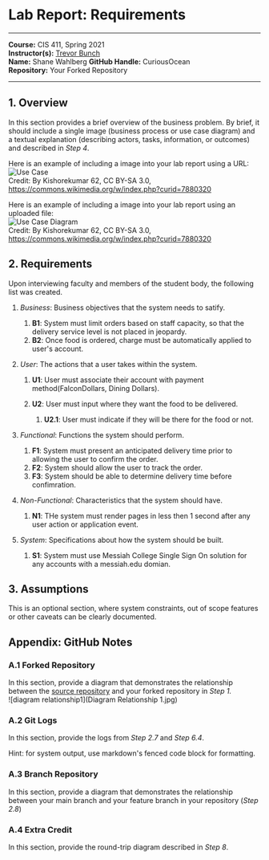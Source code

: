 # Lab Report: Requirements
___
**Course:** CIS 411, Spring 2021  
**Instructor(s):** [Trevor Bunch](https://github.com/trevordbunch)  
**Name:** Shane Wahlberg
**GitHub Handle:** CuriousOcean  
**Repository:** Your Forked Repository  
___

## 1. Overview
In this section provides a brief overview of the business problem.  By brief, it should include a single image (business process or use case diagram) and a textual explanation (describing actors, tasks, information, or outcomes) and described in *Step 4*.

Here is an example of including a image into your lab report using a URL:  
![Use Case](https://commons.wikimedia.org/wiki/File:Use_case_restaurant_model.svg#/media/File:Use_case_restaurant_model.svg)  
Credit: By Kishorekumar 62, CC BY-SA 3.0, https://commons.wikimedia.org/w/index.php?curid=7880320

Here is an example of including a image into your lab report using an uploaded file:  
![Use Case Diagram](/assets/Use_case_restaurant_model.svg)  
Credit: By Kishorekumar 62, CC BY-SA 3.0, https://commons.wikimedia.org/w/index.php?curid=7880320

## 2. Requirements
Upon interviewing faculty and members of the student body, the following list was created. 

1. *Business*: Business objectives that the system needs to satify.
   
    1.  **B1**: System must limit orders based on staff capacity, so that the delivery service level is not placed in jeopardy.
    2.  **B2**: Once food is ordered, charge must be automatically applied to user's account. 
2. *User*: The actions that a user takes within the system.

   1. **U1**: User must associate their account with payment method(FalconDollars, Dining Dollars).
   2. **U2**: User must input where they want the food to be delivered.

       1. **U2.1**: User must indicate if they will be there for the food or not. 

3. *Functional*: Functions the system should perform.

    1. **F1**: System must present an anticipated delivery time prior to allowing the user to confirm the order. 
    2. **F2**: System should allow the user to track the order. 
    3. **F3**: System should be able to determine delivery time before confimration. 

4. *Non-Functional*: Characteristics that the system should have.

    1. **N1**: THe system must render pages in less then 1 second after any user action or application event. 

5. *System*: Specifications about how the system should be built. 

    1. **S1**: System must use Messiah College Single Sign On solution for any accounts with a messiah.edu domian. 

## 3. Assumptions
This is an optional section, where system constraints, out of scope features or other caveats can be clearly documented.  

## Appendix: GitHub Notes

### A.1 Forked Repository
In this section, provide a diagram that demonstrates the relationship between the [source repository](https://github.com/trevordbunch/cis411_lab0_req) and your forked repository in *Step 1.*  
![diagram relationship1](Diagram Relationship 1.jpg)

### A.2 Git Logs
In this section, provide the logs from *Step 2.7* and *Step 6.4*.

Hint: for system output, use markdown's fenced code block for formatting.

### A.3 Branch Repository
In this section, provide a diagram that demonstrates the relationship between your main branch and your feature branch in your repository (*Step 2.8*)

### A.4 Extra Credit
In this section, provide the round-trip diagram described in *Step 8*.